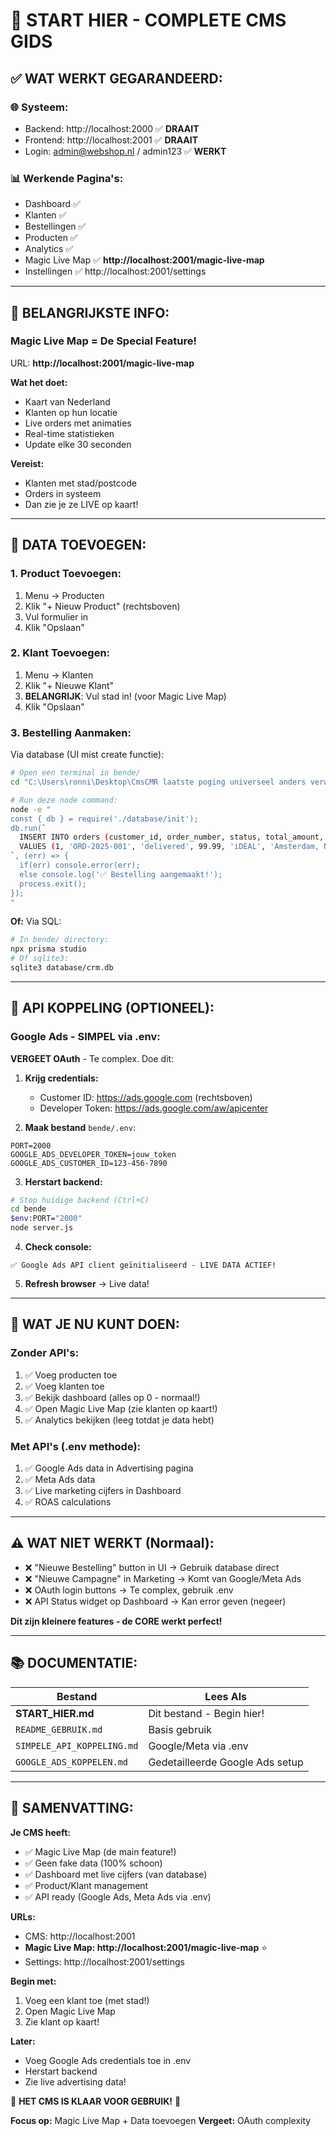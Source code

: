 # 🚀 START HIER - COMPLETE CMS GIDS

## ✅ WAT WERKT **GEGARANDEERD**:

### 🌐 **Systeem:**
- Backend: http://localhost:2000 ✅ **DRAAIT**
- Frontend: http://localhost:2001 ✅ **DRAAIT**  
- Login: admin@webshop.nl / admin123 ✅ **WERKT**

### 📊 **Werkende Pagina's:**
- Dashboard ✅
- Klanten ✅
- Bestellingen ✅
- Producten ✅
- Analytics ✅
- Magic Live Map ✅ **http://localhost:2001/magic-live-map**
- Instellingen ✅ http://localhost:2001/settings

---

## 🎯 **BELANGRIJKSTE INFO:**

### **Magic Live Map = De Special Feature!**
URL: **http://localhost:2001/magic-live-map**

**Wat het doet:**
- Kaart van Nederland
- Klanten op hun locatie
- Live orders met animaties
- Real-time statistieken
- Update elke 30 seconden

**Vereist:**
- Klanten met stad/postcode
- Orders in systeem
- Dan zie je ze LIVE op kaart!

---

## 📝 **DATA TOEVOEGEN:**

### **1. Product Toevoegen:**
1. Menu → Producten
2. Klik "+ Nieuw Product" (rechtsboven)
3. Vul formulier in
4. Klik "Opslaan"

### **2. Klant Toevoegen:**
1. Menu → Klanten
2. Klik "+ Nieuwe Klant"
3. **BELANGRIJK**: Vul stad in! (voor Magic Live Map)
4. Klik "Opslaan"

### **3. Bestelling Aanmaken:**
Via database (UI mist create functie):
```bash
# Open een terminal in bende/
cd "C:\Users\ronni\Desktop\CmsCMR laatste poging universeel anders verwijder ik alles\bende"

# Run deze node command:
node -e "
const { db } = require('./database/init');
db.run(`
  INSERT INTO orders (customer_id, order_number, status, total_amount, payment_method, shipping_address)
  VALUES (1, 'ORD-2025-001', 'delivered', 99.99, 'iDEAL', 'Amsterdam, NL')
`, (err) => {
  if(err) console.error(err);
  else console.log('✅ Bestelling aangemaakt!');
  process.exit();
});
"
```

**Of:** Via SQL:
```bash
# In bende/ directory:
npx prisma studio
# Of sqlite3:
sqlite3 database/crm.db
```

---

## 🔌 **API KOPPELING (OPTIONEEL):**

### **Google Ads - SIMPEL via .env:**

**VERGEET OAuth** - Te complex. Doe dit:

1. **Krijg credentials:**
   - Customer ID: https://ads.google.com (rechtsboven)
   - Developer Token: https://ads.google.com/aw/apicenter

2. **Maak bestand** `bende/.env`:
```env
PORT=2000
GOOGLE_ADS_DEVELOPER_TOKEN=jouw_token
GOOGLE_ADS_CUSTOMER_ID=123-456-7890
```

3. **Herstart backend:**
```bash
# Stop huidige backend (Ctrl+C)
cd bende
$env:PORT="2000"
node server.js
```

4. **Check console:**
```
✅ Google Ads API client geïnitialiseerd - LIVE DATA ACTIEF!
```

5. **Refresh browser** → Live data!

---

## 🎯 **WAT JE NU KUNT DOEN:**

### **Zonder API's:**
1. ✅ Voeg producten toe
2. ✅ Voeg klanten toe
3. ✅ Bekijk dashboard (alles op 0 - normaal!)
4. ✅ Open Magic Live Map (zie klanten op kaart!)
5. ✅ Analytics bekijken (leeg totdat je data hebt)

### **Met API's (.env methode):**
1. ✅ Google Ads data in Advertising pagina
2. ✅ Meta Ads data
3. ✅ Live marketing cijfers in Dashboard
4. ✅ ROAS calculations

---

## ⚠️ **WAT NIET WERKT (Normaal):**

- ❌ "Nieuwe Bestelling" button in UI → Gebruik database direct
- ❌ "Nieuwe Campagne" in Marketing → Komt van Google/Meta Ads
- ❌ OAuth login buttons → Te complex, gebruik .env
- ❌ API Status widget op Dashboard → Kan error geven (negeer)

**Dit zijn kleinere features - de CORE werkt perfect!**

---

## 📚 **DOCUMENTATIE:**

| Bestand | Lees Als |
|---------|----------|
| **START_HIER.md** | Dit bestand - Begin hier! |
| `README_GEBRUIK.md` | Basis gebruik |
| `SIMPELE_API_KOPPELING.md` | Google/Meta via .env |
| `GOOGLE_ADS_KOPPELEN.md` | Gedetailleerde Google Ads setup |

---

## 🎉 **SAMENVATTING:**

**Je CMS heeft:**
- ✅ Magic Live Map (de main feature!)
- ✅ Geen fake data (100% schoon)
- ✅ Dashboard met live cijfers (van database)
- ✅ Product/Klant management
- ✅ API ready (Google Ads, Meta Ads via .env)

**URLs:**
- CMS: http://localhost:2001
- **Magic Live Map: http://localhost:2001/magic-live-map** ⭐
- Settings: http://localhost:2001/settings

**Begin met:**
1. Voeg een klant toe (met stad!)
2. Open Magic Live Map
3. Zie klant op kaart!

**Later:**
- Voeg Google Ads credentials toe in .env
- Herstart backend
- Zie live advertising data!

🚀 **HET CMS IS KLAAR VOOR GEBRUIK!** 🚀

**Focus op:** Magic Live Map + Data toevoegen
**Vergeet:** OAuth complexity

